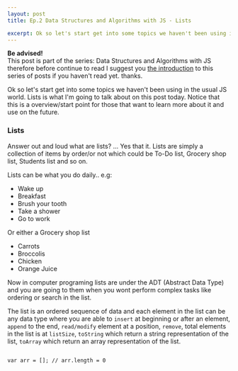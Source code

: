 ```yaml
---
layout: post
title: Ep.2 Data Structures and Algorithms with JS - Lists

excerpt: Ok so let's start get into some topics we haven't been using in the usual JS world. Lists is what I'm going to talk about on this post today. Notice that this is a overview/start point for those that want to learn more about it and use on the future.
---
```


<div class="intro-series">
    <strong>Be advised!</strong> <br> 
    This post is part of the series: Data Structures and Algorithms with JS therefore before continue to read I suggest you <a href="/blog/javascript-data-structure-algorithms-series-ep1/" title="Data Structures and Algorithms Ep.1">the introduction</a> to this series of posts if you haven't read yet. thanks.
</div>

Ok so let's start get into some topics we haven't been using in the usual JS world. Lists is what I'm going to talk about on this post today. Notice that this is a overview/start point for those that want to learn more about it and use on the future.

### Lists

Answer out and loud what are lists? ... Yes that it. Lists are simply a collection of items by order/or not which could be To-Do list, Grocery shop list, Students list and so on.

Lists can be what you do daily.. e.g:

- Wake up
- Breakfast
- Brush your tooth
- Take a shower
- Go to work

Or either a Grocery shop list

- Carrots
- Broccolis
- Chicken
- Orange Juice

Now in computer programing lists are under the ADT (Abstract Data Type) and you are going to them when you wont perform complex tasks like ordering or search in the list.

The list is an ordered sequence of data and each element in the list can be any data type where you are able to `insert` at beginning or after an element, `append` to the end, `read/modify` element at a position, `remove`, total elements in the list is at `listSize`, `toString` which return a string representation of the list, `toArray` which return an array representation of the list.

<pre><code data-language="javascript">
var arr = []; // arr.length = 0
</code></pre>